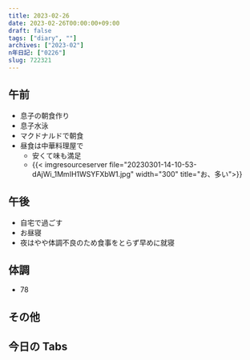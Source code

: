 ```yaml
---
title: 2023-02-26
date: 2023-02-26T00:00:00+09:00
draft: false
tags: ["diary", ""]
archives: ["2023-02"]
n年日記: ["0226"]
slug: 722321
---
```


## 午前

- 息子の朝食作り
- 息子水泳
- マクドナルドで朝食
- 昼食は中華料理屋で
  - 安くて味も満足
  - {{< imgresourceserver file="20230301-14-10-53-dAjWi_1MmIH1WSYFXbW1.jpg" width="300" title="お、多い">}}

## 午後

- 自宅で過ごす
- お昼寝
- 夜はやや体調不良のため食事をとらず早めに就寝

## 体調

- 78

## その他

## 今日の Tabs

